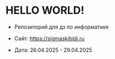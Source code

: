 # HELLO WORLD!

- Репозиторий для дз по информатике

- Сайт: https://sigmaskibidi.ru

- Дата: 26.04.2025 - 29.04.2025
